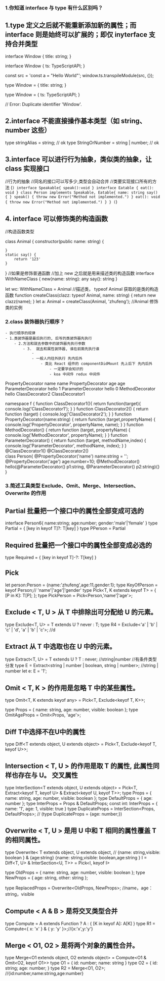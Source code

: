 ### 1.你知道 interface 与 type 有什么区别吗？

## 1.type 定义之后就不能重新添加新的属性；而 interface 则是始终可以扩展的；即仅 inyterface 支持合并类型

interface Window {
    title: string;
}

interface Window {
    ts: TypeScriptAPI;
}

const src = 'const a = "Hello World"';
window.ts.transpileModule(src, {});

type Window = {
    title: string;
}

type Window = {
    ts: TypeScriptAPI;
}

// Error: Duplicate identifier 'Window'.

## 2.interface 不能直接操作基本类型（如 string、number 这些）

type stringAlias = string; // ok
type StringOrNumber = string | number; // ok

## 3.interface 可以进行行为抽象，类似类的抽象，让 class 实现接口

//行为的抽象
//同名的接口可以写多少,类型会自动合并
//类要实现接口所有的方法
(`)
interface Speakable{
speak():void
}
interface Eatable {
eat(): void
}
class Person implements Speakable, Eatable{
name: string
say() {
}
speak() {
throw new Error("Method not implemented.")
}
eat(): void {
throw new Error("Method not implemented.")
}
}
(`)

## 4. interface 可以修饰类的构造函数

//构造函数类型

class Animal {
    constructor(public name: string) {

    }
    static say() {
        return '123'
    }

}
//如果是修饰普通函数
//加上 new 之后就是用来描述类的构造函数
interface WithNameClass {
    new(name: string): any
    say(): string
}

let wc: WithNameClass = Animal //描述类， typeof Animal 获取的是类的构造函数
function createClass(clazz: typeof Animal, name: string) {
    return new clazz(name);
}
let a: Animal = createClass(Animal, 'zhufeng'); //Animal 修饰类的实例

### 2.class 装饰器执行顺序？

    - 执行顺序的规律
    - 1.类装饰器是最后执行的, 后写的类装饰器先执行
        - 2.方法和就去参数中的装饰器先执行参数
            - 3.  就去和属性装饰器, 谁在前面先执行谁
                -
                - 一般人内往外执行 先内后外
                    - 类比 React 组件的 componentDidMount 先上后下 先内后外
                        - 一定要学会知识的
                        - koa 中间件 redux 中间件
  PropertyDecorator name name
  PropertyDecorator age age
  ParameterDecorator hello 1
  ParameterDecorator hello 0
  MethodDecorator hello
  ClassDecorator2
  ClassDecorator1

 
namespace f {
    function ClassDecorator1(){
        return function(target){
        console.log('ClassDecorator1');
    }
}
function ClassDecorator2() {
        return function (target) {
        console.log('ClassDecorator2');
    }
}
function PropertyDecorator(name:string) {
        return function (target,propertyName) {
        console.log('PropertyDecorator', propertyName, name);
    }
}
function MethodDecorator() {
        return function (target, propertyName) {
        console.log('MethodDecorator', propertyName);
    }
}
function ParameterDecorator() {
        return function (target, methodName,index) {
        console.log('ParameterDecorator', methodName, index);
    }
}
@ClassDecorator1()
@ClassDecorator2()  
 class Person{
    @PropertyDecorator('name')
    name:string = '';
    @PropertyDecorator('age')
    age:number=10;
    @MethodDecorator()
    hello(@ParameterDecorator() p1:string, @ParameterDecorator() p2:string){}
}



### 3.简述工具类型 Exclude、Omit、Merge、Intersection、Overwrite 的作用

## Partial 批量把一个接口中的属性全部变成可选的


interface Person6{
    name:string;
    age:number;
    gender:'male'|'female'
}
type Partial<T> = {
    [key in keyof T]?: T[key]
}
type PPerson = Partial<Person6>

## Required 批量把一个接口中的属性全部变成必选的

type Required<T> = {
    [key in keyof T]-?: T[key]
}

## Pick


let person:Person = {name:'zhufeng',age:11,gender:1};
type KeyOfPerson = keyof Person;// 'name'|'age'|'gender'
type Pick<T, K extends keyof T> = {
[P in K]: T[P];
};
type PickPerson = Pick<Person,'name'|'age'>;




## Exclude < T, U > 从 T 中排除出可分配给 U 的元素。

type Exclude<T, U> = T extends U ? never : T;
type R4 = Exclude<'a' | 'b' | 'c' | 'd', 'a' | 'b' | 'c'>; //d

## Extract 从 T 中选取也在 U 中的元素。

type Extract<T, U> = T extends U ? T : never;
//string|number
//有条件类型分发
type E = Extract<string | number | boolean, string | number>; //string | number
let e: E = '1';

## Omit < T, K > 的作用是忽略 T 中的某些属性。

type Omit<T, K extends keyof any> = Pick<T, Exclude<keyof T, K>>;

type Props = { name: string, age: number, visible: boolean };
type OmitAgeProps = Omit<Props, 'age'>;

## Diff T中选择不在U中的属性

type Diff<T extends object, U extends object> = Pick<T, Exclude<keyof T, keyof U>>;

## Intersection < T, U > 的作用是取 T 的属性, 此属性同样也存在与 U。 交叉属性

type InterSection<T extends object, U extends object> = Pick<T, Extract<keyof T, keyof U> & Extract<keyof U, keyof T>>;
type Props = { name: string, age: number, visible: boolean };
type DefaultProps = { age: number };
type InterProps = Props & DefaultProps;
const int: InterProps = { name: '1', age: 1, visible: true }
type DuplicateProps = InterSection<Props, DefaultProps>;
// (type DuplicateProps = {age: number;})

## Overwrite < T, U > 是用 U 中和 T 相同的属性覆盖 T 的相同属性。

type Overwrite<
    T extends object,
    U extends object,
    // {name: string,visible: boolean } & {age:string} {name: string,visible: boolean,age:string }
    I = Diff<T, U> & InterSection<U, T>> = Pick<I, keyof I>

type OldProps = { name: string, age: number, visible: boolean };
type NewProps = { age: string, other: string };

type ReplacedProps = Overwrite<OldProps, NewProps>; //name，age：string，visible

## Compute < A & B > 是将交叉类型合并

type Compute<A extends any> = A extends Function ? A : { [K in keyof A]: A[K] }
type R1 = Compute<{ x: 'x' } & { y: 'y' }>;//{x:'x',y:'y'}

## Merge < O1, O2 > 是将两个对象的属性合并。

type Merge<O1 extends object, O2 extends object> = Compute<O1 & Omit<O2, keyof O1>>
type O1 = {
    id: number;
    name: string
}
type O2 = {
    id: string;
    age: number;
}
type R2 = Merge<O1, O2>; //{id:number,name:string,age:number}
